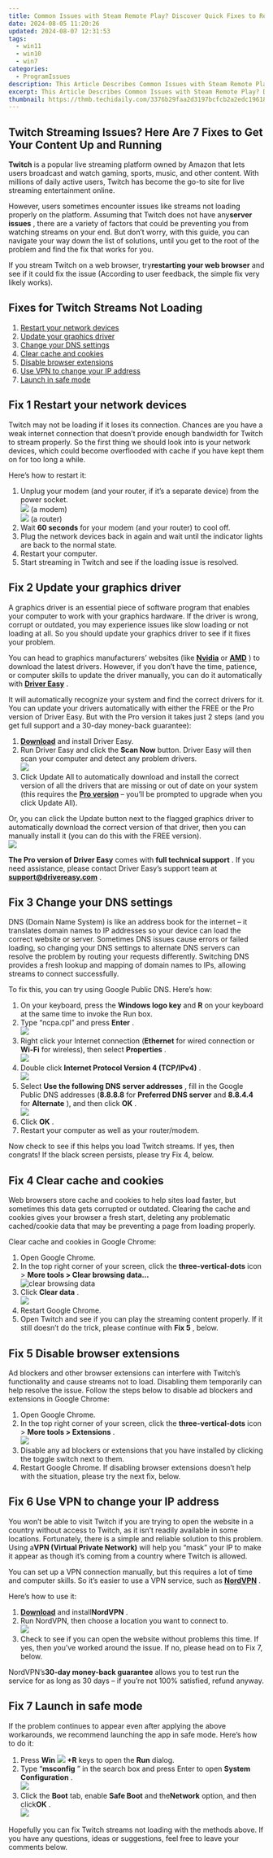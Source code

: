 ```yaml
---
title: Common Issues with Steam Remote Play? Discover Quick Fixes to Resume Gaming Anywhere!
date: 2024-08-05 11:20:26
updated: 2024-08-07 12:31:53
tags:
  - win11
  - win10
  - win7
categories:
  - ProgramIssues
description: This Article Describes Common Issues with Steam Remote Play? Discover Quick Fixes to Resume Gaming Anywhere!
excerpt: This Article Describes Common Issues with Steam Remote Play? Discover Quick Fixes to Resume Gaming Anywhere!
thumbnail: https://thmb.techidaily.com/3376b29faa2d3197bcfcb2a2edc1961849ab5554465668491f874fa276d36a0e.jpg
---
```


## Twitch Streaming Issues? Here Are 7 Fixes to Get Your Content Up and Running

**Twitch** is a popular live streaming platform owned by Amazon that lets users broadcast and watch gaming, sports, music, and other content. With millions of daily active users, Twitch has become the go-to site for live streaming entertainment online.

 However, users sometimes encounter issues like streams not loading properly on the platform. Assuming that Twitch does not have any**server issues** , there are a variety of factors that could be preventing you from watching streams on your end. But don’t worry, with this guide, you can navigate your way down the list of solutions, until you get to the root of the problem and find the fix that works for you.

 If you stream Twitch on a web browser, try**restarting your web browser** and see if it could fix the issue (According to user feedback, the simple fix very likely works).

## Fixes for Twitch Streams Not Loading

1. [Restart your network devices](https://tools.techidaily.com/drivereasy/download/)
2. [Update your graphics driver](https://tools.techidaily.com/drivereasy/download/)
3. [Change your DNS settings](https://tools.techidaily.com/drivereasy/download/)
4. [Clear cache and cookies](https://tools.techidaily.com/drivereasy/download/)
5. [Disable browser extensions](https://tools.techidaily.com/drivereasy/download/)
6. [Use VPN to change your IP address](https://tools.techidaily.com/drivereasy/download/)
7. [Launch in safe mode](https://tools.techidaily.com/drivereasy/download/)

## Fix 1 Restart your network devices

 Twitch may not be loading if it loses its connection. Chances are you have a weak internet connection that doesn’t provide enough bandwidth for Twitch to stream properly. So the first thing we should look into is your network devices, which could become overflooded with cache if you have kept them on for too long a while.

Here’s how to restart it:

1. Unplug your modem (and your router, if it’s a separate device) from the power socket.  
![](https://images.drivereasy.com/wp-content/uploads/2021/02/modem.jpg) (a modem)  
![](https://images.drivereasy.com/wp-content/uploads/2021/02/router.png) (a router)
2. Wait **60 seconds**  for your modem (and your router) to cool off.
3. Plug the network devices back in again and wait until the indicator lights are back to the normal state.
4. Restart your computer.
5. Start streaming in Twitch and see if the loading issue is resolved.

## Fix 2 Update your graphics driver

 A graphics driver is an essential piece of software program that enables your computer to work with your graphics hardware. If the driver is wrong, corrupt or outdated, you may experience issues like slow loading or not loading at all. So you should update your graphics driver to see if it fixes your problem.

 You can head to graphics manufacturers’ websites (like **[Nvidia](https://www.nvidia.com/Download/index.aspx?lang=en-us)**  or **[AMD](https://www.amd.com/en/support)** ) to download the latest drivers. However, if you don’t have the time, patience, or computer skills to update the driver manually, you can do it automatically with **[Driver Easy](https://tools.techidaily.com/drivereasy/download/)**  .

 It will automatically recognize your system and find the correct drivers for it. You can update your drivers automatically with either the FREE or the Pro version of Driver Easy. But with the Pro version it takes just 2 steps (and you get full support and a 30-day money-back guarantee):

1. **[Download](https://tools.techidaily.com/drivereasy/download/)**  and install Driver Easy.
2. Run Driver Easy and click the **Scan Now** button. Driver Easy will then scan your computer and detect any problem drivers.  
![](https://images.drivereasy.com/wp-content/uploads/2022/07/de-scan-now-11.jpg)
3. Click Update All to automatically download and install the correct version of all the drivers that are missing or out of date on your system (this requires the **[Pro version](https://tools.techidaily.com/drivereasy/download/)**  – you’ll be prompted to upgrade when you click Update All).  

 Or, you can click the Update button next to the flagged graphics driver to automatically download the correct version of that driver, then you can manually install it (you can do this with the FREE version).  
![](https://images.drivereasy.com/wp-content/uploads/2023/06/de-uodate-all.jpg)

**The Pro version of Driver Easy**  comes with **full technical support** . If you need assistance, please contact Driver Easy’s support team at **[support@drivereasy.com](https://tools.techidaily.com/drivereasy/download/)**  .

## Fix 3 Change your DNS settings

 DNS (Domain Name System) is like an address book for the internet – it translates domain names to IP addresses so your device can load the correct website or server. Sometimes DNS issues cause errors or failed loading, so changing your DNS settings to alternate DNS servers can resolve the problem by routing your requests differently. Switching DNS provides a fresh lookup and mapping of domain names to IPs, allowing streams to connect successfully.

To fix this, you can try using Google Public DNS. Here’s how:

1. On your keyboard, press the **Windows logo key** and **R** on your keyboard at the same time to invoke the Run box.
2. Type “ncpa.cpl” and press **Enter** .  
![](https://images.drivereasy.com/wp-content/uploads/2019/08/image-386.png)
3. Right click your Internet connection (**Ethernet** for wired connection or **Wi-Fi** for wireless), then select **Properties** .  
![](https://images.drivereasy.com/wp-content/uploads/2019/08/image-387.png)
4. Double click **Internet Protocol Version 4 (TCP/IPv4)** .  
![](https://images.drivereasy.com/wp-content/uploads/2019/08/image-388.png)
5. Select **Use the following DNS server addresses** , fill in the Google Public DNS addresses (**8.8.8.8** for **Preferred DNS server** and **8.8.4.4** for **Alternate** ), and then click **OK** .  
![](https://images.drivereasy.com/wp-content/uploads/2019/08/image-389.png)
6. Click **OK** .
7. Restart your computer as well as your router/modem.

 Now check to see if this helps you load Twitch streams. If yes, then congrats! If the black screen persists, please try Fix 4, below.

## Fix 4 Clear cache and cookies

 Web browsers store cache and cookies to help sites load faster, but sometimes this data gets corrupted or outdated. Clearing the cache and cookies gives your browser a fresh start, deleting any problematic cached/cookie data that may be preventing a page from loading properly.

Clear cache and cookies in Google Chrome:

1. Open Google Chrome.
2. In the top right corner of your screen, click the **three-vertical-dots** icon > **More tools > Clear browsing data…**  
![clear browsing data](https://images.drivereasy.com/wp-content/uploads/2017/10/clear-browsing-data.png)
3. Click **Clear data** .  
![](https://images.drivereasy.com/wp-content/uploads/2021/05/cleardata.png)
4. Restart Google Chrome.
5. Open Twitch and see if you can play the streaming content properly. If it still doesn’t do the trick, please continue with **Fix 5** , below.

## Fix 5 Disable browser extensions

 Ad blockers and other browser extensions can interfere with Twitch’s functionality and cause streams not to load. Disabling them temporarily can help resolve the issue. Follow the steps below to disable ad blockers and extensions in Google Chrome:

1. Open Google Chrome.
2. In the top right corner of your screen, click the **three-vertical-dots** icon > **More tools > Extensions** .  
![](https://images.drivereasy.com/wp-content/uploads/2023/08/extensions.jpg)
3. Disable any ad blockers or extensions that you have installed by clicking the toggle switch next to them.
4. Restart Google Chrome. If disabling browser extensions doesn’t help with the situation, please try the next fix, below.

## Fix 6 Use VPN to change your IP address

 You won’t be able to visit Twitch if you are trying to open the website in a country without access to Twitch, as it isn’t readily available in some locations. Fortunately, there is a simple and reliable solution to this problem. Using a**VPN (Virtual Private Network)** will help you “mask” your IP to make it appear as though it’s coming from a country where Twitch is allowed.

 You can set up a VPN connection manually, but this requires a lot of time and computer skills. So it’s easier to use a VPN service, such as **[NordVPN](https://tools.techidaily.com/drivereasy/download/)**  .

Here’s how to use it:

1. **[Download](https://tools.techidaily.com/drivereasy/download/)**  and install**NordVPN** .
2. Run NordVPN, then choose a location you want to connect to.  
![](https://images.drivereasy.com/wp-content/uploads/2022/05/nordvpn-pc.jpg)
3. Check to see if you can open the website without problems this time. If yes, then you’ve worked around the issue. If no, please head on to Fix 7, below.

 NordVPN’s**30-day money-back guarantee** allows you to test run the service for as long as 30 days – if you’re not 100% satisfied, refund anyway.

## Fix 7 Launch in safe mode

 If the problem continues to appear even after applying the above workarounds, we recommend launching the app in safe mode. Here’s how to do it:

1. Press **Win** ![](https://images.drivereasy.com/wp-content/uploads/2018/05/Windows-logo-key-5.png) **+R** keys to open the **Run** dialog.
2. Type “**msconfig** ” in the search box and press Enter to open **System Configuration** .  
![](https://images.drivereasy.com/wp-content/uploads/2021/08/msconfig.jpg)
3. Click the **Boot** tab, enable **Safe Boot** and the**Network** option, and then click**OK** .  
![](https://images.drivereasy.com/wp-content/uploads/2023/08/safe-mode.jpg)

 Hopefully you can fix Twitch streams not loading with the methods above. If you have any questions, ideas or suggestions, feel free to leave your comments below.

<ins class="adsbygoogle"
     style="display:block"
     data-ad-format="autorelaxed"
     data-ad-client="ca-pub-7571918770474297"
     data-ad-slot="1223367746"></ins>



<ins class="adsbygoogle"
     style="display:block"
     data-ad-client="ca-pub-7571918770474297"
     data-ad-slot="8358498916"
     data-ad-format="auto"
     data-full-width-responsive="true"></ins>
